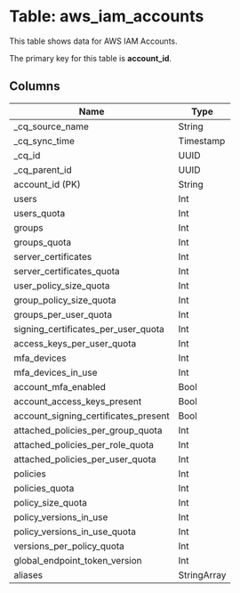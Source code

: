 # Table: aws_iam_accounts

This table shows data for AWS IAM Accounts.

The primary key for this table is **account_id**.

## Columns

| Name          | Type          |
| ------------- | ------------- |
|_cq_source_name|String|
|_cq_sync_time|Timestamp|
|_cq_id|UUID|
|_cq_parent_id|UUID|
|account_id (PK)|String|
|users|Int|
|users_quota|Int|
|groups|Int|
|groups_quota|Int|
|server_certificates|Int|
|server_certificates_quota|Int|
|user_policy_size_quota|Int|
|group_policy_size_quota|Int|
|groups_per_user_quota|Int|
|signing_certificates_per_user_quota|Int|
|access_keys_per_user_quota|Int|
|mfa_devices|Int|
|mfa_devices_in_use|Int|
|account_mfa_enabled|Bool|
|account_access_keys_present|Bool|
|account_signing_certificates_present|Bool|
|attached_policies_per_group_quota|Int|
|attached_policies_per_role_quota|Int|
|attached_policies_per_user_quota|Int|
|policies|Int|
|policies_quota|Int|
|policy_size_quota|Int|
|policy_versions_in_use|Int|
|policy_versions_in_use_quota|Int|
|versions_per_policy_quota|Int|
|global_endpoint_token_version|Int|
|aliases|StringArray|